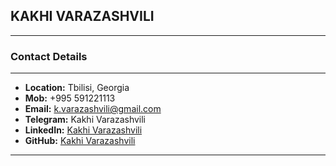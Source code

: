 ## KAKHI VARAZASHVILI

---

### Contact Details

---

- **Location:** Tbilisi, Georgia
- **Mob:** +995 591221113
- **Email:** k.varazashvili@gmail.com
- **Telegram:** Kakhi Varazashvili
- **LinkedIn:** [Kakhi Varazashvili](https://www.linkedin.com/in/kakhi-varazashvili)
- **GitHub:** [Kakhi Varazashvili](https://github.com/kakhi-varazashvili)

---

